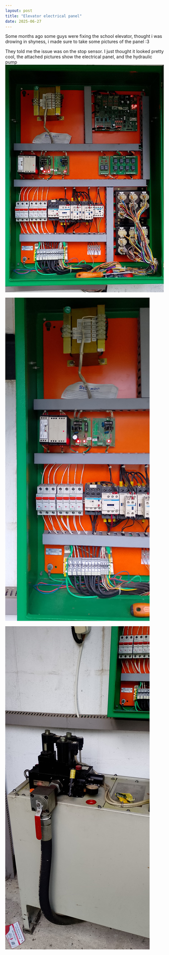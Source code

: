 ```yaml
---
layout: post
title: "Elevator electrical panel"
date: 2025-06-27
---
```


Some months ago some guys were fixing the school elevator, thought i was drowing in shyness, i made sure to take some pictures of the panel :3

They told me the issue was on the stop sensor. I just thought it looked pretty cool, the attached pictures show the electrical panel, and the hydraulic pump
![](/post-img/ElevatorPanelFull.jpg)

![](/post-img/ElevatorLeft.jpg)

![](/post-img/ElevatorHydraulics.jpg)